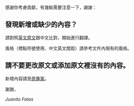 感謝你考慮貢獻，有幾點需要注意一下，謝謝：

## 發現新增或缺少的內容？

請對照[英文原文](https://raw.github.com/bbatsov/ruby-style-guide/master/README.md)跟中文比對，開始進行翻譯。

風格（標點符號使用、中文英文間距）請參考文件內現有的風格。

## 請不要更改原文或添加原文裡沒有的內容。

新增內容請至[原專案](https://github.com/bbatsov/ruby-style-guide)。

謝謝，

_Juanito Fatas_
